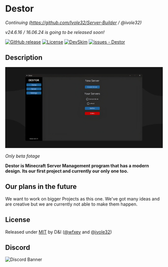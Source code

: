 # Destor

*Continuing (https://github.com/Ivole32/Server-Builder / @ivole32)*

*v24.6.16 / 16.06.24 is going to be released soon!*

[![GitHub release](https://img.shields.io/github/release/wfxey/Destor?include_prereleases=&sort=semver&color=blue)](https://github.com/wfxey/Destor/releases/)
[![License](https://img.shields.io/badge/License-MIT-blue)](#license)
[![DevSkim](https://github.com/wfxey/Destor/actions/workflows/devskim.yml/badge.svg)](https://github.com/wfxey/Destor/actions/workflows/devskim.yml)
[![issues - Destor](https://img.shields.io/github/issues/wfxey/Destor)](https://github.com/wfxey/Destor/issues)

## Description
<p align="center">
  <img src="https://raw.githubusercontent.com/wfxey/wfxey/main/Picture.png">
</p>

*Only beta fotage*

**Destor is Minecraft Server Management program that has a modern design. Its our first project and currently our only one too.**

## Our plans in the future
We want to work on bigger Projects as this one. We've got many ideas and are creative but we are currently not able to make them happen.

## License

Released under [MIT](/LICENSE) by D&I ([@wfxey](https://github.com/wfxey) and [@ivole32](https://github.com/ivole32))

## Discord
![Discord Banner](https://discord.com/api/guilds/1230908371490570314/widget.png?style=banner2)
